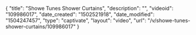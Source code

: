 {
    "title": "Showe Tunes Shower Curtains",
    "description": "",
    "videoid": "109986017",
    "date_created": "1502521918",
    "date_modified": "1504247457",
    "type": "captivate",
    "layout": "video",
    "url": "\/v\/showe-tunes-shower-curtains\/109986017"
}